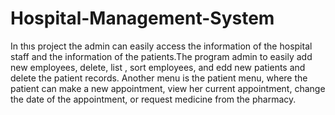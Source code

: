 # Hospital-Management-System
In thıs project the admin can easily access the information of the hospital staff and the information of the patients.The program admin to easily add new employees, delete, list , sort employees, and edd new patients and delete the patient records. Another menu is the patient menu, where the patient can make a new appointment, view her current appointment, change the date of the appointment, or request medicine from the pharmacy.
